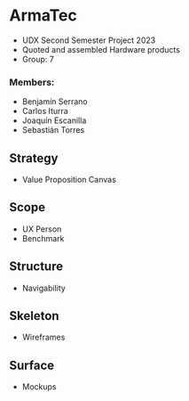 # ArmaTec
- UDX Second Semester Project 2023
- Quoted and assembled Hardware products
- Group: 7

### Members:
- Benjamín Serrano
- Carlos Iturra
- Joaquín Escanilla
- Sebastián Torres

## Strategy
- Value Proposition Canvas
## Scope
- UX Person
- Benchmark
## Structure
- Navigability
## Skeleton
- Wireframes
## Surface
- Mockups

